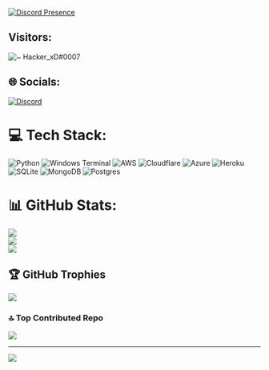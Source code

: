 [![Discord Presence](https://lanyard.cnrad.dev/api/289100850285117460)](https://discord.com/users/289100850285117460)

## Visitors:
![~ Hacker_xD#0007](https://profile-counter.glitch.me/ItzYourHacker/count.svg)

## 🌐 Socials:
[![Discord](https://img.shields.io/badge/Discord-%237289DA.svg?logo=discord&logoColor=white)](https://discord.gg/https://discord.gg/g2C4jQq4en) 

# 💻 Tech Stack:
![Python](https://img.shields.io/badge/python-3670A0?style=plastic&logo=python&logoColor=ffdd54) ![Windows Terminal](https://img.shields.io/badge/Windows%20Terminal-%234D4D4D.svg?style=plastic&logo=windows-terminal&logoColor=white) ![AWS](https://img.shields.io/badge/AWS-%23FF9900.svg?style=plastic&logo=amazon-aws&logoColor=white) ![Cloudflare](https://img.shields.io/badge/Cloudflare-F38020?style=plastic&logo=Cloudflare&logoColor=white) ![Azure](https://img.shields.io/badge/azure-%230072C6.svg?style=plastic&logo=microsoftazure&logoColor=white) ![Heroku](https://img.shields.io/badge/heroku-%23430098.svg?style=plastic&logo=heroku&logoColor=white) ![SQLite](https://img.shields.io/badge/sqlite-%2307405e.svg?style=plastic&logo=sqlite&logoColor=white) ![MongoDB](https://img.shields.io/badge/MongoDB-%234ea94b.svg?style=plastic&logo=mongodb&logoColor=white) ![Postgres](https://img.shields.io/badge/postgres-%23316192.svg?style=plastic&logo=postgresql&logoColor=white)
# 📊 GitHub Stats:
![](https://github-readme-stats.vercel.app/api?username=Itzyourhacker&theme=radical&hide_border=false&include_all_commits=false&count_private=false)<br/>
![](https://github-readme-streak-stats.herokuapp.com/?user=Itzyourhacker&theme=radical&hide_border=false)<br/>
![](https://github-readme-stats.vercel.app/api/top-langs/?username=Itzyourhacker&theme=radical&hide_border=false&include_all_commits=false&count_private=false&layout=compact)

## 🏆 GitHub Trophies
![](https://github-profile-trophy.vercel.app/?username=Itzyourhacker&theme=radical&no-frame=false&no-bg=true&margin-w=4)

### 🔝 Top Contributed Repo
![](https://github-contributor-stats.vercel.app/api?username=Itzyourhacker&limit=5&theme=dark&combine_all_yearly_contributions=true)

---
[![]([https://visitcount.itsvg.in/api?id=Itzyourhacker&icon=0&color=0)](https://visitcount.itsvg.in](https://profile-counter.glitch.me/ItzYourHacker/count.svg)https://profile-counter.glitch.me/ItzYourHacker/count.svg)
<!---
Vishal4ever/Vishal4ever is a ✨ special ✨ repository because its `README.md` (this file) appears on your GitHub profile.
You can click the Preview link to take a look at your changes.
--->
